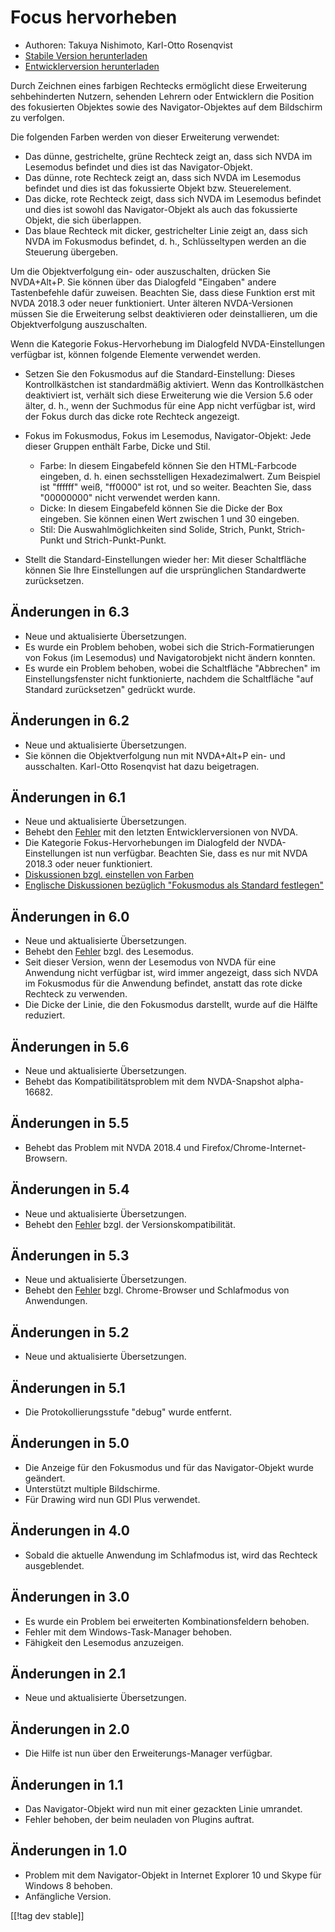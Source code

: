 # Focus hervorheben #

* Authoren: Takuya Nishimoto, Karl-Otto Rosenqvist
* [Stabile Version herunterladen][2]
* [Entwicklerversion herunterladen][1]

Durch Zeichnen eines farbigen Rechtecks ermöglicht diese Erweiterung
sehbehinderten Nutzern, sehenden Lehrern oder Entwicklern die Position des
fokusierten Objektes sowie des Navigator-Objektes auf dem Bildschirm zu
verfolgen.

Die folgenden Farben werden von dieser Erweiterung verwendet:

* Das dünne, gestrichelte, grüne Rechteck zeigt an, dass sich NVDA im
  Lesemodus befindet und dies ist das Navigator-Objekt.
* Das dünne, rote Rechteck zeigt an, dass sich NVDA im Lesemodus befindet
  und dies ist das fokussierte Objekt bzw. Steuerelement.
* Das dicke, rote Rechteck zeigt, dass sich NVDA im Lesemodus befindet und
  dies ist sowohl das Navigator-Objekt als auch das fokussierte Objekt, die
  sich überlappen.
* Das blaue Rechteck mit dicker, gestrichelter Linie zeigt an, dass sich
  NVDA im Fokusmodus befindet, d. h., Schlüsseltypen werden an die Steuerung
  übergeben.

Um die Objektverfolgung ein- oder auszuschalten, drücken Sie NVDA+Alt+P. Sie
können über das Dialogfeld "Eingaben" andere Tastenbefehle dafür zuweisen.
Beachten Sie, dass diese Funktion erst mit NVDA 2018.3 oder neuer
funktioniert. Unter älteren NVDA-Versionen müssen Sie die Erweiterung selbst
deaktivieren oder deinstallieren, um die Objektverfolgung auszuschalten.

Wenn die Kategorie Fokus-Hervorhebung im Dialogfeld NVDA-Einstellungen
verfügbar ist, können folgende Elemente verwendet werden.

* Setzen Sie den Fokusmodus auf die Standard-Einstellung: Dieses
  Kontrollkästchen ist standardmäßig aktiviert. Wenn das Kontrollkästchen
  deaktiviert ist, verhält sich diese Erweiterung wie die Version 5.6 oder
  älter, d. h., wenn der Suchmodus für eine App nicht verfügbar ist, wird
  der Fokus durch das dicke rote Rechteck angezeigt.
* Fokus im Fokusmodus, Fokus im Lesemodus, Navigator-Objekt: Jede dieser
  Gruppen enthält Farbe, Dicke und Stil.

    * Farbe: In diesem Eingabefeld können Sie den HTML-Farbcode eingeben,
      d. h. einen sechsstelligen Hexadezimalwert. Zum Beispiel ist "ffffff"
      weiß, "ff0000" ist rot, und so weiter. Beachten Sie, dass "00000000"
      nicht verwendet werden kann.
    * Dicke: In diesem Eingabefeld können Sie die Dicke der Box
      eingeben. Sie können einen Wert zwischen 1 und 30 eingeben.
    * Stil: Die Auswahlmöglichkeiten sind Solide, Strich, Punkt,
      Strich-Punkt und Strich-Punkt-Punkt.

* Stellt die Standard-Einstellungen wieder her: Mit dieser Schaltfläche
  können Sie Ihre Einstellungen auf die ursprünglichen Standardwerte
  zurücksetzen.

## Änderungen in 6.3 ##

* Neue und aktualisierte Übersetzungen.
* Es wurde ein Problem behoben, wobei sich die Strich-Formatierungen von
  Fokus (im Lesemodus) und Navigatorobjekt nicht ändern konnten.
* Es wurde ein Problem behoben, wobei die Schaltfläche "Abbrechen" im
  Einstellungsfenster nicht funktionierte, nachdem die Schaltfläche "auf
  Standard zurücksetzen" gedrückt wurde.

## Änderungen in 6.2 ##

* Neue und aktualisierte Übersetzungen.
* Sie können die Objektverfolgung nun mit NVDA+Alt+P ein- und
  ausschalten. Karl-Otto Rosenqvist hat dazu beigetragen.

## Änderungen in 6.1 ##

* Neue und aktualisierte Übersetzungen.
* Behebt den [Fehler](https://github.com/nvdajp/focusHighlight/issues/14)
  mit den letzten Entwicklerversionen von NVDA.
* Die Kategorie Fokus-Hervorhebungen im Dialogfeld der NVDA-Einstellungen
  ist nun verfügbar. Beachten Sie, dass es nur mit NVDA 2018.3 oder neuer
  funktioniert.
* [Diskussionen bzgl. einstellen von
  Farben](https://github.com/nvdajp/focusHighlight/issues/3)
* [Englische Diskussionen bezüglich "Fokusmodus als Standard
  festlegen"](https://github.com/nvdajp/focusHighlight/issues/13)

## Änderungen in 6.0 ##

* Neue und aktualisierte Übersetzungen.
* Behebt den [Fehler](https://github.com/nvdajp/focusHighlight/issues/13)
  bzgl. des Lesemodus.
* Seit dieser Version, wenn der Lesemodus von NVDA für eine Anwendung nicht
  verfügbar ist, wird immer angezeigt, dass sich NVDA im Fokusmodus für die
  Anwendung befindet, anstatt das rote dicke Rechteck zu verwenden.
* Die Dicke der Linie, die den Fokusmodus darstellt, wurde auf die Hälfte
  reduziert.

## Änderungen in 5.6 ##

* Neue und aktualisierte Übersetzungen.
* Behebt das Kompatibilitätsproblem mit dem NVDA-Snapshot alpha-16682.

## Änderungen in 5.5 ##

* Behebt das Problem mit NVDA 2018.4 und Firefox/Chrome-Internet-Browsern.

## Änderungen in 5.4 ##

* Neue und aktualisierte Übersetzungen.
* Behebt den [Fehler](https://github.com/nvdajp/focusHighlight/issues/11)
  bzgl. der Versionskompatibilität.

## Änderungen in 5.3 ##

* Neue und aktualisierte Übersetzungen.
* Behebt den [Fehler](https://github.com/nvdajp/focusHighlight/issues/10)
  bzgl. Chrome-Browser und Schlafmodus von Anwendungen.

## Änderungen in 5.2 ##

* Neue und aktualisierte Übersetzungen.

## Änderungen in 5.1 ##

* Die Protokollierungsstufe "debug"  wurde entfernt.

## Änderungen in 5.0 ##

* Die Anzeige für den Fokusmodus und für das Navigator-Objekt wurde
  geändert.
* Unterstützt multiple Bildschirme.
* Für Drawing wird nun GDI Plus verwendet.

## Änderungen in 4.0 ##

* Sobald die aktuelle Anwendung im Schlafmodus ist, wird das Rechteck
  ausgeblendet.

## Änderungen in 3.0 ##

* Es wurde ein Problem bei erweiterten Kombinationsfeldern behoben.
* Fehler mit dem Windows-Task-Manager behoben.
* Fähigkeit den Lesemodus anzuzeigen.

## Änderungen in 2.1 ##

* Neue und aktualisierte Übersetzungen.

## Änderungen in 2.0 ##

* Die Hilfe ist nun über den Erweiterungs-Manager verfügbar.

## Änderungen in 1.1 ##

* Das Navigator-Objekt wird nun mit einer gezackten Linie umrandet.
* Fehler behoben, der beim neuladen von Plugins auftrat.

## Änderungen in 1.0 ##

* Problem mit dem Navigator-Objekt in Internet Explorer 10 und Skype für
  Windows 8 behoben.
* Anfängliche Version.

[[!tag dev stable]]

[1]: https://addons.nvda-project.org/files/get.php?file=fh-dev

[2]: https://addons.nvda-project.org/files/get.php?file=fh

